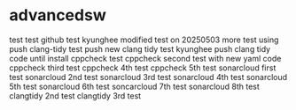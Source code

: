 # advancedsw

test test github test kyunghee modified
test on 20250503
more test using push
clang-tidy test push
new clang tidy test kyunghee push
clang tidy code until install
cppcheck test
cppcheck second test with new yaml code
cppcheck third test 
cppcheck 4th test
cppcheck 5th test
sonarcloud first test
sonarcloud 2nd test
sonarcloud 3rd test
sonarcloud 4th test
sonarcloud 5th test
sonarcloud 6th test
soncarcloud 7th test
sonarcloud 8th test
clangtidy 2nd test
clangtidy 3rd test


